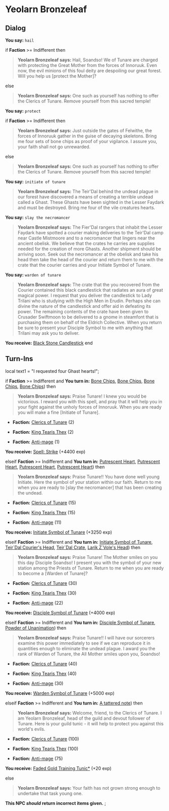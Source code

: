 # Yeolarn Bronzeleaf
## Dialog

**You say:** `hail`



if **Faction** >= Indifferent then




>**Yeolarn Bronzeleaf says:** Hail, Soandso! We of Tunare are charged with protecting the Great Mother from the forces of Innoruuk. Even now, the evil minions of this foul deity are despoiling our great forest. Will you help us [protect the Mother]?


else



>**Yeolarn Bronzeleaf says:** One such as yourself has nothing to offer the Clerics of Tunare. Remove yourself from this sacred temple!


**You say:** `protect`



if **Faction** >= Indifferent then



>**Yeolarn Bronzeleaf says:** Just outside the gates of Felwithe, the forces of Innoruuk gather in the guise of decaying skeletons. Bring me four sets of bone chips as proof of your vigilance. I assure you, your faith shall not go unrewarded.


else



>**Yeolarn Bronzeleaf says:** One such as yourself has nothing to offer the Clerics of Tunare. Remove yourself from this sacred temple!


**You say:** `initiate of tunare`



>**Yeolarn Bronzeleaf says:** The Teir'Dal behind the undead plague in our forest have discovered a means of creating a terrible undead called a Ghast. These Ghasts have been sighted in the Lesser Faydark and must be destroyed. Bring me four of the vile creatures hearts.

**You say:** `slay the necromancer`



>**Yeolarn Bronzeleaf says:** The Fier'Dal rangers that inhabit the Lesser Faydark have spotted a courier making deliveries to the Teir'Dal camp near Castle Mistmoore and to a necromancer that lingers near the ancient obelisk. We believe that the crates he carries are supplies needed for the creation of more Ghasts. Another shipment should be arriving soon. Seek out the necromancer at the obelisk and take his head then take the head of the courier and return them to me with the crate that the courier carries and your Initiate Symbol of Tunare.

**You say:** `warden of tunare`



>**Yeolarn Bronzeleaf says:** The crate that the you recovered from the Courier contained this black candlestick that radiates an aura of great magical power. I request that you deliver the candlestick to Lady Trilani who is studying with the High Men in Erudin. Perhaps she can divine the nature of the candlestick and offer aid in defeating its power. The remaining contents of the crate have been given to Crusader Swiftmoon to be delivered to a gnome in steamfont that is purchasing them on behalf of the Eldrich Collective. When you return be sure to present your Disciple Symbol to me with anything that Trilani may ask you to deliver.


**You receive:**  [Black Stone Candlestick](/item/1598)
end

## Turn-Ins



local text1 = "I requested four Ghast hearts!";


if **Faction** >= Indifferent and  **You turn in:** [Bone Chips](/item/13073), [Bone Chips](/item/13073), [Bone Chips](/item/13073), [Bone Chips](/item/13073)) then 


>**Yeolarn Bronzeleaf says:** Praise Tunare! I knew you would be victorious. I reward you with this spell, and pray that it will help you in your fight against the unholy forces of Innoruuk. When you are ready you will make a fine [Initiate of Tunare].


* __Faction:__ [Clerics of Tunare](/faction/226) (2)


* __Faction:__ [King Tearis Thex](/faction/279) (2)


* __Faction:__ [Anti-mage](/faction/5002) (1)


 **You receive:**  [Spell: Strike](/item/15014) (+4400 exp)

elseif **Faction** >= Indifferent and  **You turn in:** [Putrescent Heart](/item/10199), [Putrescent Heart](/item/10199), [Putrescent Heart](/item/10199), [Putrescent Heart](/item/10199)) then 


>**Yeolarn Bronzeleaf says:** Praise Tunare!! You have done well young Initiate. Here the symbol of your station within our faith. Return to me when you are ready to [slay the necromancer] that has been creating the undead.


* __Faction:__ [Clerics of Tunare](/faction/226) (15)


* __Faction:__ [King Tearis Thex](/faction/279) (15)


* __Faction:__ [Anti-mage](/faction/5002) (11)


 **You receive:**  [Initiate Symbol of Tunare](/item/1570) (+3250 exp)

elseif **Faction** >= Indifferent and  **You turn in:** [Initiate Symbol of Tunare](/item/1570), [Teir\`Dal Courier's Head](/item/12514), [Teir\`Dal Crate](/item/19065), [Larik Z\`Vole's Head](/item/12513)) then 


>**Yeolarn Bronzeleaf says:** Praise Tunare! The Mother smiles on you this day Disciple Soandso! I present you with the symbol of your new station among the Priests of Tunare. Return to me when you are ready to become a [Warden of Tunare]?


* __Faction:__ [Clerics of Tunare](/faction/226) (30)


* __Faction:__ [King Tearis Thex](/faction/279) (30)


* __Faction:__ [Anti-mage](/faction/5002) (22)


 **You receive:**  [Disciple Symbol of Tunare](/item/1571) (+4000 exp)

elseif **Faction** >= Indifferent and  **You turn in:** [Disciple Symbol of Tunare](/item/1571), [Powder of Unanimation](/item/1599)) then 


>**Yeolarn Bronzeleaf says:** Praise Tunare!! I will have our sorcerers examine this power immediately to see if we can reproduce it in quantities enough to eliminate the undead plague. I award you the rank of Warden of Tunare, the All Mother smiles upon you, Soandso!


* __Faction:__ [Clerics of Tunare](/faction/226) (40)


* __Faction:__ [King Tearis Thex](/faction/279) (40)


* __Faction:__ [Anti-mage](/faction/5002) (30)


 **You receive:**  [Warden Symbol of Tunare](/item/1572) (+5000 exp)

elseif **Faction** >= Indifferent and  **You turn in:** [A tattered note](/item/18780)) then 


>**Yeolarn Bronzeleaf says:** Welcome, friend, to the Clerics of Tunare. I am Yeolarn Bronzeleaf, head of the guild and devout follower of Tunare. Here is your guild tunic - it will help to protect you against this world's evils.


* __Faction:__ [Clerics of Tunare](/faction/226) (100)


* __Faction:__ [King Tearis Thex](/faction/279) (100)


* __Faction:__ [Anti-mage](/faction/5002) (75)


 **You receive:**  [Faded Gold Training Tunic*](/item/13590) (+20 exp)

else


>**Yeolarn Bronzeleaf says:** Your faith has not grown strong enough to undertake that task young one.

**This NPC *should* return incorrect items given.**
;


